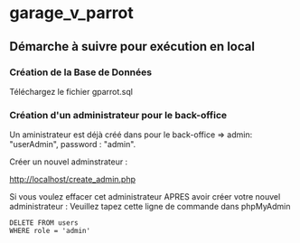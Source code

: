 # garage_v_parrot
## Démarche à suivre pour exécution en local
### Création de la Base de Données

Téléchargez le fichier gparrot.sql

### Création d'un administrateur pour le back-office
Un aministrateur est déjà créé dans pour le back-office => admin: "userAdmin", 
                                                          password : "admin".




Créer un nouvel adminstrateur : 

<http://localhost/create_admin.php>

Si vous voulez effacer cet administrateur APRES avoir  créer votre nouvel administrateur :
Veuillez tapez cette ligne de commande dans phpMyAdmin

    DELETE FROM users
    WHERE role = 'admin'
  
  
